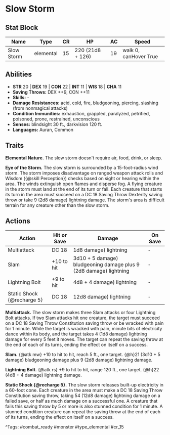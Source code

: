 # Slow Storm

## Stat Block

| Name | Type | CR | HP | AC | Speed |
|------|------|----|----|----|-------|
| Slow Storm | elemental | 15 | 220 (21d8 + 126) | 19 | walk 0, canHover True |

## Abilities

- **STR** 20 | **DEX** 19 | **CON** 22 | **INT** 11 | **WIS** 18 | **CHA** 11
- **Saving Throws:** DEX ++9, CON ++11  
- **Skills:** -  
- **Damage Resistances:** acid, cold, fire, bludgeoning, piercing, slashing (from nonmagical attacks)  
- **Condition Immunities:** exhaustion, grappled, paralyzed, petrified, poisoned, prone, restrained, unconscious  
- **Senses:** blindsight 30 ft., darkvision 120 ft.  
- **Languages:** Auran, Common

## Traits

**Elemental Nature.** The slow storm doesn't require air, food, drink, or sleep.

**Eye of the Storm.** The slow storm is surrounded by a 15-foot-radius wind storm. The storm imposes disadvantage on ranged weapon attack rolls and Wisdom ({@skill Perception}) checks based on sight or hearing within the area. The winds extinguish open flames and disperse fog. A flying creature in the storm must land at the end of its turn or fall. Each creature that starts its turn in the area must succeed on a DC 18 Saving Throw Dexterity saving throw or take 9 (2d8 damage) lightning damage. The storm's area is difficult terrain for any creature other than the slow storm.


## Actions

| Action | Hit or Save | Damage | On Save |
|--------|--------------|--------|----------|
| Multiattack | DC 18 | 1d8 damage) lightning | - |
| Slam | +10 to hit | 3d10 + 5 damage) bludgeoning damage plus 9 (2d8 damage) lightning | - |
| Lightning Bolt | +9 to hit | 4d8 + 4 damage) lightning | - |
| Static Shock {@recharge 5} | DC 18 | 12d8 damage) lightning | - |

**Multiattack.** The slow storm makes three Slam attacks or four Lightning Bolt attacks. If two Slam attacks hit one creature, the target must succeed on a DC 18 Saving Throw Constitution saving throw or be wracked with pain for 1 minute. While the target is wracked with pain, minute bits of electricity dance within its body, and the target takes 4 (1d8 damage) lightning damage for every 5 feet it moves. The target can repeat the saving throw at the end of each of its turns, ending the effect on itself on a success.

**Slam.** {@atk mw} +10 to hit to hit, reach 5 ft., one target. {@h}21 (3d10 + 5 damage) bludgeoning damage plus 9 (2d8 damage) lightning damage.

**Lightning Bolt.** {@atk rs} +9 to hit to hit, range 120 ft., one target. {@h}22 (4d8 + 4 damage) lightning damage.

**Static Shock {@recharge 5}.** The slow storm releases built-up electricity in a 60-foot cone. Each creature in the area must make a DC 18 Saving Throw Constitution saving throw, taking 54 (12d8 damage) lightning damage on a failed save, or half as much damage on a successful one. A creature that fails this saving throw by 5 or more is also stunned condition for 1 minute. A stunned condition creature can repeat the saving throw at the end of each of its turns, ending the effect on itself on a success.


^Tags: #combat_ready #monster #type_elemental #cr_15